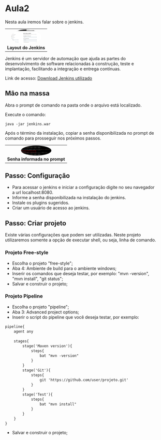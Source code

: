 # Aula2

Nesta aula iremos falar sobre o jenkins. 

<table>
	<tr>
		<td align="center">
			<img style="border-radius: 50%;" src="https://github.com/gpd38/cursoNutrorDevOpsParaQas/blob/main/img/aula2-jenkins.png" width="100px;" alt=""/>
			<br /><b>Layout do Jenkins</b>
		</td>
	</tr>
</table>

Jenkins é um servidor de automação que ajuda as partes do desenvolvimento de software relacionadas à construção, teste e implantação, facilitando a integração e entrega contínuas.

Link de acesso: [Download Jenkins utilizado](https://get.jenkins.io/war/2.289/jenkins.war)

## Mão na massa

Abra o prompt de comando na pasta onde o arquivo está localizado.

Execute o comando:
```
java -jar jenkins.war
```

Após o término da instalação, copiar a senha disponibilizada no prompt de comando para prosseguir nos próximos passos.

<table>
	<tr>
		<td align="center">
			<img style="border-radius: 50%;" src="https://github.com/gpd38/cursoNutrorDevOpsParaQas/blob/main/img/senha.png" width="100px;" alt=""/>
			<br /><b>Senha informada no prompt</b>
		</td>
	</tr>
</table>

## Passo: Configuração

* Para acessar o jenkins e iniciar a configuração digite no seu navegador a url localhost:8080.
* Informe a senha disponibilizada na instalação do jenkins.
* Instale os plugins sugeridos.
* Criar um usuário de acesso ao jenkins.

## Passo: Criar projeto

Existe várias configurações que podem ser utilizadas. Neste projeto utilizaremos somente a opção de executar shell, ou seja, linha de comando.

### Projeto Free-style

* Escolha o projeto "free-style";
* Aba 4: Ambiente de build para o ambiente windows;
* Inserir os comandos que deseja testar, por exemplo: "mvn -version", "mvn install", "git status";
* Salvar e construir o projeto;

### Projeto Pipeline

* Escolha o projeto "pipeline";
* Aba 3: Advanced project options;
* Inserir o script do pipeline que você deseja testar, por exemplo:

```script
pipeline{
	agent any

	stages{
		stage('Maven version'){
			steps{
				bat "mvn -version"
			}
		}
		stage('Git'){
			steps{
				git 'https://github.com/user/projeto.git'
			}
		}
		stage('Test'){
			steps{
				bat "mvn install"
			}
		}
	}
}
```
* Salvar e construir o projeto;